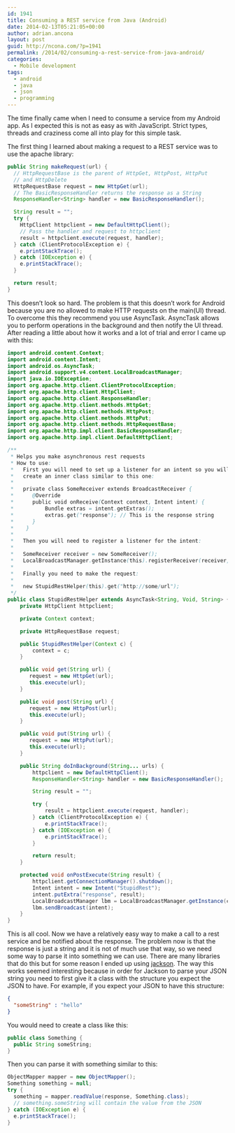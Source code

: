 ```yaml
---
id: 1941
title: Consuming a REST service from Java (Android)
date: 2014-02-13T05:21:05+00:00
author: adrian.ancona
layout: post
guid: http://ncona.com/?p=1941
permalink: /2014/02/consuming-a-rest-service-from-java-android/
categories:
  - Mobile development
tags:
  - android
  - java
  - json
  - programming
---
```

The time finally came when I need to consume a service from my Android app. As I expected this is not as easy as with JavaScript. Strict types, threads and craziness come all into play for this simple task.

The first thing I learned about making a request to a REST service was to use the apache library:

```java
public String makeRequest(url) {
  // HttpRequestBase is the parent of HttpGet, HttpPost, HttpPut
  // and HttpDelete
  HttpRequestBase request = new HttpGet(url);
  // The BasicResponseHandler returns the response as a String
  ResponseHandler<String> handler = new BasicResponseHandler();

  String result = "";
  try {
    HttpClient httpclient = new DefaultHttpClient();
    // Pass the handler and request to httpclient
    result = httpclient.execute(request, handler);
  } catch (ClientProtocolException e) {
    e.printStackTrace();
  } catch (IOException e) {
    e.printStackTrace();
  }

  return result;
}
```

<!--more-->

This doesn&#8217;t look so hard. The problem is that this doesn&#8217;t work for Android because you are no allowed to make HTTP requests on the main(UI) thread. To overcome this they recommend you use AsyncTask. AsyncTask allows you to perform operations in the background and then notify the UI thread. After reading a little about how it works and a lot of trial and error I came up with this:

```java
import android.content.Context;
import android.content.Intent;
import android.os.AsyncTask;
import android.support.v4.content.LocalBroadcastManager;
import java.io.IOException;
import org.apache.http.client.ClientProtocolException;
import org.apache.http.client.HttpClient;
import org.apache.http.client.ResponseHandler;
import org.apache.http.client.methods.HttpGet;
import org.apache.http.client.methods.HttpPost;
import org.apache.http.client.methods.HttpPut;
import org.apache.http.client.methods.HttpRequestBase;
import org.apache.http.impl.client.BasicResponseHandler;
import org.apache.http.impl.client.DefaultHttpClient;

/**
 * Helps you make asynchronous rest requests
 * How to use:
 *   First you will need to set up a listener for an intent so you will need to
 *   create an inner class similar to this one:
 *
 *   private class SomeReceiver extends BroadcastReceiver {
 *      @Override
 *      public void onReceive(Context context, Intent intent) {
 *          Bundle extras = intent.getExtras();
 *          extras.get("response"); // This is the response string
 *      }
 *    }
 *
 *   Then you will need to register a listener for the intent:
 *
 *   SomeReceiver receiver = new SomeReceiver();
 *   LocalBroadcastManager.getInstance(this).registerReceiver(receiver, new IntentFilter("StupidRest"));
 *
 *   Finally you need to make the request:
 *
 *   new StupidRestHelper(this).get("http://some/url");
 */
public class StupidRestHelper extends AsyncTask<String, Void, String> {
    private HttpClient httpclient;

    private Context context;

    private HttpRequestBase request;

    public StupidRestHelper(Context c) {
        context = c;
    }

    public void get(String url) {
       request = new HttpGet(url);
       this.execute(url);
    }

    public void post(String url) {
       request = new HttpPost(url);
       this.execute(url);
    }

    public void put(String url) {
       request = new HttpPut(url);
       this.execute(url);
    }

    public String doInBackground(String... urls) {
        httpclient = new DefaultHttpClient();
        ResponseHandler<String> handler = new BasicResponseHandler();

        String result = "";

        try {
            result = httpclient.execute(request, handler);
        } catch (ClientProtocolException e) {
            e.printStackTrace();
        } catch (IOException e) {
            e.printStackTrace();
        }

        return result;
    }

    protected void onPostExecute(String result) {
        httpclient.getConnectionManager().shutdown();
        Intent intent = new Intent("StupidRest");
        intent.putExtra("response", result);
        LocalBroadcastManager lbm = LocalBroadcastManager.getInstance(context);
        lbm.sendBroadcast(intent);
    }
}
```

This is all cool. Now we have a relatively easy way to make a call to a rest service and be notified about the response. The problem now is that the response is just a string and it is not of much use that way, so we need some way to parse it into something we can use. There are many libraries that do this but for some reason I ended up using [jackson](http://jackson.codehaus.org/ "Jackson JSON procesor"). The way this works seemed interesting because in order for Jackson to parse your JSON string you need to first give it a class with the structure you expect the JSON to have. For example, if you expect your JSON to have this structure:

```json
{
  "someString" : "hello"
}
```

You would need to create a class like this:

```java
public class Something {
  public String someString;
}
```

Then you can parse it with something similar to this:

```java
ObjectMapper mapper = new ObjectMapper();
Something something = null;
try {
  something = mapper.readValue(response, Something.class);
  // something.someString will contain the value from the JSON
} catch (IOException e) {
  e.printStackTrace();
}
```
